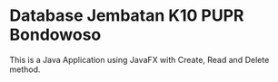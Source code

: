 # Database Jembatan K10 PUPR Bondowoso
This is a Java Application using JavaFX with Create, Read and Delete method.

